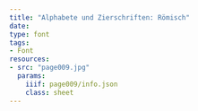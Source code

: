 ```yaml
---
title: "Alphabete und Zierschriften: Römisch"
date:
type: font
tags:
- Font
resources:
- src: "page009.jpg"
  params:
    iiif: page009/info.json
    class: sheet
---
```

